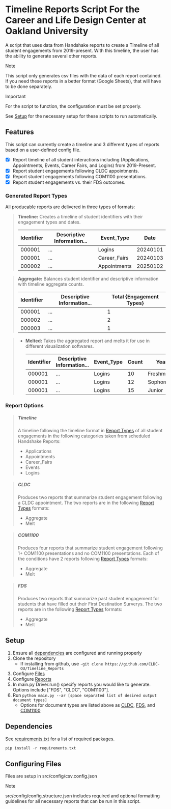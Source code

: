 # Timeline Reports Script For the Career and Life Design Center at Oakland University

A script that uses data from Handshake reports to create a Timeline of all student engagements from 2019-present. With this timeline, the user has the ability to generate several other reports.

> [!NOTE]
>
> This script only generates csv files with the data of each report contained. If you need these reports in a better format (Google Sheets), that will have to be done separately.

> [!IMPORTANT]
>
> For the script to function, the configuration must be set properly.

See [Setup](#setup) for the necessary setup for these scripts to run automatically.

## Features

This script can currently create a timeline and 3 different types of reports based on a user-defined config file.

- [x] Report timeline of all student interactions including (Applications, Appointments, Events, Career Fairs, and Logins) from 2019-Present.
- [x] Report student engagements following CLDC appointments.
- [x] Report student engagements following COM1100 presentations.
- [x] Report student engagements vs. their FDS outcomes.

### Generated Report Types

All producable reports are delivered in three types of formats: 
> **Timeline:** Creates a timeline of student identifiers with their engagement types and dates.
>
>   | Identifier      | Descriptive Information... | Event_Type      | Date     |
>   |-----------------|----------------------------|-----------------|----------|
>   | 000001          | ...                        | Logins          | 20240101 |
>   | 000001          | ...                        | Career_Fairs    | 20240103 |
>   | 000002          | ...                        | Appointments    | 20250102 |

> **Aggregate:** Balances student identifier and descriptive information with timeline aggregate counts.
>
>   | Identifier      | Descriptive Information... | Total {Engagement Types}  |
>   |-----------------|----------------------------|---------------------------|
>   | 000001          | ...                        | 1 | 5 | 7 | 3 | 10        |
>   | 000002          | ...                        | 2 | 6 | 4 | 5 | 11        |
>   | 000003          | ...                        | 1 | 0 | 0 | 3 | 6         |

> * **Melted:** Takes the aggregated report and melts it for use in different visualization softwares.
>
>   | Identifier      | Descriptive Information... | Event_Type  | Count | Year      |
>   |-----------------|----------------------------|-------------|-------|-----------|
>   | 000001          | ...                        | Logins      | 10    | Freshman  | 
>   | 000001          | ...                        | Logins      | 12    | Sophomore | 
>   | 000001          | ...                        | Logins      | 15    | Junior    | 

### Report Options

> ##### Timeline
> A timeline following the timeline format in [Report Types](#generated-report-types) of all student engagements in the following categories taken from scheduled Handshake Reports:
> * Applications
> * Appointments
> * Career_Fairs
> * Events
> * Logins

> ##### CLDC 
> Produces two reports that summarize student engagement following a CLDC appointment. The two reports are in the following [Report Types](#generated-report-types) formats:
> * Aggregate
> * Melt

> ##### COM1100 
> Produces four reports that summarize student engagement following 1+ COM1100 presentations and no COM1100 presentations. Each of the conditions have 2 reports following [Report Types](#generated-report-types) formats:
> * Aggregate
> * Melt

> ##### FDS
> Produces two reports that summarize past student engagement for students that have filled out their First Destination Surverys. The two reports are in the following [Report Types](#generated-report-types) formats:
> * Aggregate
> * Melt

## Setup

1. Ensure all [dependencies](#dependencies) are configured and running properly
2. Clone the repository
   - If installing from github, use `-git clone https://github.com/CLDC-OU/Timeline_Reports`
3. Configure [Files](#configuring-files)
4. Configure [Reports](#configuring-reports)
5. In main.py Driver.run() specify reports you would like to generate. Options include ["FDS", "CLDC", "COM1100"].
6. Run `python main.py --ar [space separated list of desired output document types]`
   * Options for document types are listed above as [CLDC](#cldc), [FDS](#fds), and [COM1100](#com1100)

## Dependencies

See [requirements.txt](requirements.txt) for a list of required packages.

```py
pip install -r requirements.txt
```

## Configuring Files

Files are setup in src/config/csv.config.json

> [!NOTE]
> src/config/config.structure.json includes required and optional formatting guidelines for all necessary reports that can be run in this script.
